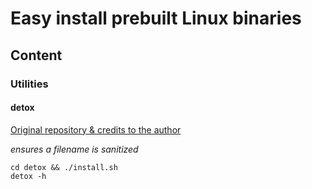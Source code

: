 # Easy install prebuilt Linux binaries

## Content

### Utilities

#### detox

[Original repository & credits to the author](https://github.com/dharple/detox)

*ensures a filename is sanitized*

	cd detox && ./install.sh
	detox -h


